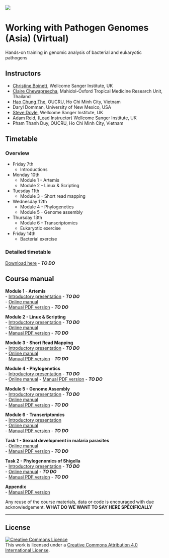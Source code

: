  ![](https://coursesandconferences.wellcomeconnectingscience.org/wp-content/themes/wcc_courses_and_conferences/dist/assets/svg/logo.svg) 
   
   
# Working with Pathogen Genomes (Asia) (Virtual)
Hands-on training in genomic analysis of bacterial and eukaryotic pathogens

## Instructors
- [Christine Boinett](https://www.sanger.ac.uk/person/boinett-christine/), Wellcome Sanger Institute, UK
- [Claire Chewapreecha](https://www.tropicalmedicine.ox.ac.uk/team/claire-chewapreecha), Mahidol-Oxford Tropical Medicine Research Unit, Thailand
- [Hao Chung The](https://www.linkedin.com/in/hao-chung-the-157457140/?originalSubdomain=vn), OUCRU, Ho Chi Minh City, Vietnam
- Daryl Domman, University of New Mexico, USA
- [Steve Doyle](https://www.sanger.ac.uk/person/doyle-stephen/), Wellcome Sanger Institute, UK
- [Adam Reid](https://www.sanger.ac.uk/person/reid-adam-james/), (Lead Instructor) Wellcome Sanger Institute, UK
- Pham Thanh Duy, OUCRU, Ho Chi Minh City, Vietnam

## Timetable
### Overview
- Friday 7th
  - Introductions
- Monday 10th
  - Module 1 - Artemis
  - Module 2 - Linux & Scripting
- Tuesday 11th
  - Module 3 - Short read mapping
- Wednesday 12th
  - Module 4 - Phylogenetics
  - Module 5 - Genome assembly  
- Thursday 13th
  - Module 6 - Transcriptomics
  - Eukaryotic exercise
- Friday 14th
  - Bacterial exercise   

### Detailed timetable
[Download here](manuals/) - ***TO DO***


## Course manual
**Module 1 - Artemis**  
     - [Introductory presentation](presentations/) - ***TO DO***  
     - [Online manual](manuals/module_artemis/module_artemis.md)  
     - [Manual PDF version](manuals/) - ***TO DO***  
  
**Module 2 - Linux & Scripting**  
     - [Introductory presentation](presentations/) - ***TO DO***  
     - [Online manual](manuals/module_linux_scripting/module_linux_scripting.md)  
     - [Manual PDF version](manuals/)  - ***TO DO***  
  
**Module 3 - Short Read Mapping**  
     - [Introductory presentation](presentations/) - ***TO DO***  
     - [Online manual](manuals/module_shortread_mapping/module_shortread_mapping.md)  
     - [Manual PDF version](manuals/) - ***TO DO***  
  
**Module 4 - Phylogenetics**  
     - [Introductory presentation](presentations/) - ***TO DO***  
     - [Online manual](manuals/module_phylogenetics/module_phylogenetics.md)
     - [Manual PDF version](manuals/) - ***TO DO***  
  
**Module 5 - Genome Assembly**  
     - [Introductory presentation](presentations/) - ***TO DO***  
     - [Online manual](manuals/module_denovo_assembly/module_denovo_assembly.md)  
     - [Manual PDF version](manuals/) - ***TO DO***  
  
**Module 6 - Transcriptomics**  
     - [Introductory presentation](presentations/WWPG_VietnamVirtual_Talk_Module6_transcriptomics.pdf)  
     - [Online manual](manuals/module_transcriptomics/module_transcriptomics.md)  
     - [Manual PDF version](manuals/) - ***TO DO***   
  
**Task 1 - Sexual development in malaria parasites**  
     - [Online manual](manuals/exercise_RNAseq/exercise_RNAseq.md)  
     - [Manual PDF version](manuals/) - ***TO DO***  
  
**Task 2 - Phylogenomics of Shigella**  
     - [Introductory presentation](presentations/) - ***TO DO***  
     - [Online manual](manuals/) - ***TO DO***  
     - [Manual PDF version](manuals/) - ***TO DO***  
  
**Appendix**  
     - [Manual PDF version](manuals/WWPG_VietnamVirtual_Appendix.pdf)  



Any reuse of the course materials, data or code is encouraged with due acknowledgement. **WHAT DO WE WANT TO SAY HERE SPECIFICALLY**

******
## License
<a rel="license" href="http://creativecommons.org/licenses/by/4.0/"><img alt="Creative Commons Licence" style="border-width:0" src="https://i.creativecommons.org/l/by/4.0/88x31.png" /></a><br />This work is licensed under a <a rel="license" href="http://creativecommons.org/licenses/by/4.0/">Creative Commons Attribution 4.0 International License</a>.

